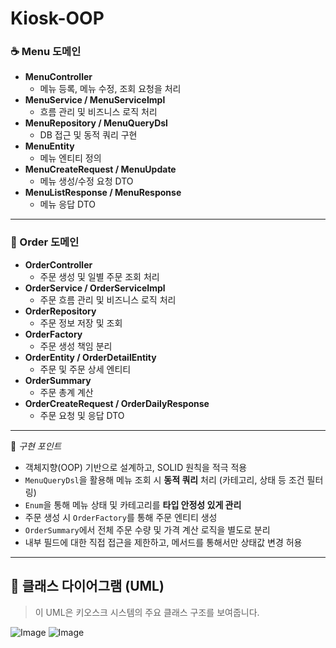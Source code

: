 # Kiosk-OOP

### ☕ Menu 도메인

- **MenuController**
  - 메뉴 등록, 메뉴 수정, 조회 요청을 처리
- **MenuService / MenuServiceImpl**
  - 흐름 관리 및 비즈니스 로직 처리
- **MenuRepository / MenuQueryDsl**
  - DB 접근 및 동적 쿼리 구현
- **MenuEntity**
  - 메뉴 엔티티 정의
- **MenuCreateRequest / MenuUpdate**
  - 메뉴 생성/수정 요청 DTO
- **MenuListResponse / MenuResponse**
  - 메뉴 응답 DTO
---

### 🧾 Order 도메인

- **OrderController**
  - 주문 생성 및 일별 주문 조회 처리
- **OrderService / OrderServiceImpl**
  - 주문 흐름 관리 및 비즈니스 로직 처리
- **OrderRepository**
  - 주문 정보 저장 및 조회
- **OrderFactory**
  - 주문 생성 책임 분리
- **OrderEntity / OrderDetailEntity**
  - 주문 및 주문 상세 엔티티
- **OrderSummary**
  - 주문 총계 계산
- **OrderCreateRequest / OrderDailyResponse**
  - 주문 요청 및 응답 DTO

---

📌 *구현 포인트*  
- 객체지향(OOP) 기반으로 설계하고, SOLID 원칙을 적극 적용
- `MenuQueryDsl`을 활용해 메뉴 조회 시 **동적 쿼리** 처리 (카테고리, 상태 등 조건 필터링)
- `Enum`을 통해 메뉴 상태 및 카테고리를 **타입 안정성 있게 관리**
- 주문 생성 시 `OrderFactory`를 통해 주문 엔티티 생성
- `OrderSummary`에서 전체 주문 수량 및 가격 계산 로직을 별도로 분리
- 내부 필드에 대한 직접 접근을 제한하고, 메서드를 통해서만 상태값 변경 허용
  
---
## 📘 클래스 다이어그램 (UML)
> 이 UML은 키오스크 시스템의 주요 클래스 구조를 보여줍니다.

![Image](https://github.com/user-attachments/assets/43d97bf8-e37a-44f0-95d2-6ae8d684c518)
![Image](https://github.com/user-attachments/assets/7830e69e-fc46-457a-a4d5-208fb43a1a3e)
